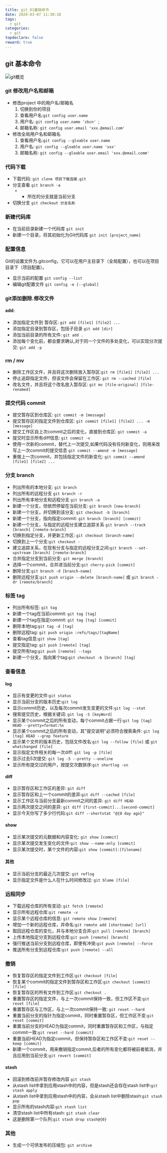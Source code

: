 ```yaml
---
title: git_01基础命令
date: 2020-03-07 11:30:10
tags:
  - git
categories:
  - git
topdeclare: false
reward: true
---
```

## git 基本命令

![git概览](./imgs/git概览.png)

### git 修改用户名和邮箱

- 修改project 中的用户名/邮箱名
  1. 切换到你的项目
  2. 查看用户名:`git config user.name`
  3. 用户名: `git config user.name 'zbcn' `;
  4. 邮箱名称: `git config user.email 'xxx.@email.com' `
- 修改全局用户名和邮箱名
  1. 查看用户名:`git config --gloable user.name`
  2. 用户名: `git config --gloable user.name 'xxx'`
  3. 邮箱名称: `git config --gloable user.email 'xxx.@email.comm' `
<!---more-->

### 代码下载

- 下载代码: `git clone 项目下载连接.git`
- 分支查看 `git branch -a`
  - * 所在的分支就是当前分支
- 切换分支 `git checkout 分支名称`

### 新建代码库
- 在当前目录新建一个代码库 `git init`
- 新建一个目录，将其初始化为Git代码库 `git init [project_name]`

### 配置信息
Git的设置文件为.gitconfig，它可以在用户主目录下（全局配置），也可以在项目目录下（项目配置）。

- 显示当前的配置 `git config --list`
- 编辑git配置文件 `git config -e [--global]`

### git添加删除.修改文件

#### add:
- 添加指定文件到 暂存区: `git add [file1] [file2] ...`
- 添加指定目录到暂存区，包括子目录 `git add [dir]`
- 添加当前目录的所有文件: `git add .`
- 添加每个变化前，都会要求确认,对于同一个文件的多处变化，可以实现分次提交: `git add -p`

### rm / mv
- 删除工作区文件，并且将这次删除放入暂存区:`git rm [file1] [file2] ...`
- 停止追踪指定文件，但该文件会保留在工作区: `git rm --cached [file]`
- 改名文件，并且将这个改名放入暂存区: `git mv [file-original] [file-renamed]`

### 提交代码 commit
- 提交暂存区到仓库区: `git commit -m [message]`
- 提交暂存区的指定文件到仓库区: `git commit [file1] [file2] ... -m [message]`
- 提交工作区自上次commit之后的变化，直接到仓库区: `git commit -a`
- 提交时显示所有diff信息: `git commit -v`
- 使用一次新的commit，替代上一次提交,如果代码没有任何新变化，则用来改写上一次commit的提交信息 `git commit --amend -m [message]`
- 重做上一次commit，并包括指定文件的新变化: `git commit --amend [file1] [file2] ...`

### 分支 branch
- 列出所有的本地分支: `git branch`
- 列出所有的远程分支 `git branch -r`
- 列出所有本地分支和远程分支 `git branch -a`
- 新建一个分支，但依然停留在当前分支: `git branch [new-branch]`
- 新建一个分支，并切换到该分支: `git checkout -b [branch]`
- 新建一个分支，指向指定commit: `git branch [branch] [commit]`
- 新建一个分支，与指定的远程分支建立追踪关系 `git branch --track [branch] [remote-branch]`
- 切换到指定分支，并更新工作区: `git checkout [branch-name]`
- 切换到上一个分支:`git checkout -`
- 建立追踪关系，在现有分支与指定的远程分支之间:`git branch --set-upstream [branch] [remote-branch]`
- 合并指定分支到当前分支: `git merge [branch]`
- 选择一个commit，合并进当前分支:`git cherry-pick [commit]`
- 删除分支:`git branch -d [branch-name]`
- 删除远程分支:`git push origin --delete [branch-name]` 或 `git branch -dr [remote/branch]`

### 标签 tag
- 列出所有标签: `git tag`
- 新建一个tag在当前commit: `git tag [tag]`
- 新建一个tag在指定commit:  `git tag [tag] [commit]`
- 删除本地tag:`git tag -d [tag]`
- 删除远程tag: `git push origin :refs/tags/[tagName]`
- 查看tag信息:`git show [tag]`
- 提交指定tag: `git push [remote] [tag]`
- 提交所有tag:`git push [remote] --tags`
- 新建一个分支，指向某个tag:`git checkout -b [branch] [tag]`

### 查看信息

#### log
- 显示有变更的文件:`git status`
- 显示当前分支的版本历史:`git log`
- 显示commit历史，以及每次commit发生变更的文件:`git log --stat`
- 搜索提交历史，根据关键词: `git log -S [keyWord]`
- 显示某个commit之后的所有变动，每个commit占据一行:`git log [tag] HEAD --pretty=format:%s`
- 显示某个commit之后的所有变动，其"提交说明"必须符合搜索条件: `git log [tag] HEAD --grep feature`
- 显示某个文件的版本历史，包括文件改名:`git log --follow [file]` 或 `git whatchanged [file]`
- 显示指定文件相关的每一次diff: `git log -p [file]`
- 显示过去5次提交: `git log -5 --pretty --oneline`
- 显示所有提交过的用户，按提交次数排序:`git shortlog -sn`

#### diff
- 显示暂存区和工作区的差异: `git diff`
- 显示暂存区和上一个commit的差异:`git diff --cached [file]`
- 显示工作区与当前分支最新commit之间的差异: `git diff HEAD`
- 显示两次提交之间的差异: `git diff [first-commit]...[second-commit]`
- 显示今天你写了多少行代码:`git diff --shortstat "@{0 day ago}"`

#### show
- 显示某次提交的元数据和内容变化: `git show [commit]`
- 显示某次提交发生变化的文件:`git show --name-only [commit]`
- 显示某次提交时，某个文件的内容:`git show [commit]:[filename]`

#### 其他
- 显示当前分支的最近几次提交: `git reflog`
- 显示指定文件是什么人在什么时间修改过: `git blame [file]`

### 远程同步
- 下载远程仓库的所有变动: `git fetch [remote]`
- 显示所有远程仓库:`git remote -v`
- 显示某个远程仓库的信息: `git remote show [remote]`
- 增加一个新的远程仓库，并命名:`git remote add [shortname] [url]`
- 取回远程仓库的变化，并与本地分支合并:`git pull [remote] [branch]`
- 上传本地指定分支到远程仓库:`git push [remote] [branch]`
- 强行推送当前分支到远程仓库，即使有冲突:`git push [remote] --force`
- 推送所有分支到远程仓库:`git push [remote] --all`

### 撤销
-  恢复暂存区的指定文件到工作区:`git checkout [file]`
- 恢复某个commit的指定文件到暂存区和工作区:`git checkout [commit] [file]`
- 恢复暂存区的所有文件到工作区:`git checkout .`
- 重置暂存区的指定文件，与上一次commit保持一致，但工作区不变:`git reset [file]`
- 重置暂存区与工作区，与上一次commit保持一致: `git reset --hard`
- 重置当前分支的指针为指定commit，同时重置暂存区，但工作区不变:`git reset [commit]`
- 重置当前分支的HEAD为指定commit，同时重置暂存区和工作区，与指定commit一致:`git reset --hard [commit]`
- 重置当前HEAD为指定commit，但保持暂存区和工作区不变:`git reset --keep [commit]`
- 新建一个commit，用来撤销指定commit,后者的所有变化都将被前者抵消，并且应用到当前分支:`git revert [commit]`

#### stash
- 回滚到修改前并暂存修改内容 `git stash`
- 从stash list中拿到应用stash中的内容，但是stash还会存在stash list中:`git stash apply`
- 从stash list中拿到应用stash中的内容，会从stash list中删除stash:`git stash pop`
- 显示所有的stash内容:`git stash list`
- 清空stash list中所有stash: `git stash clear`
- 这是删除第一个队列:`git stash drop stash@{0}`


### 其他
- 生成一个可供发布的压缩包: `git archive`
